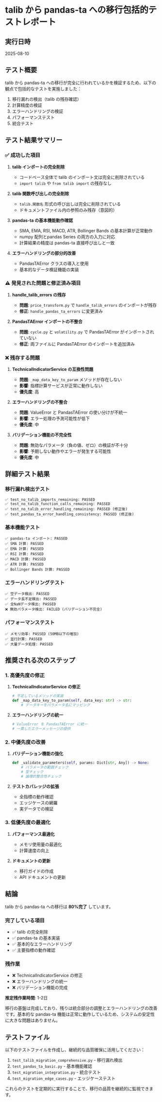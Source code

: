 # talib から pandas-ta への移行包括的テストレポート

## 実行日時
2025-08-10

## テスト概要

talib から pandas-ta への移行が完全に行われているかを検証するため、以下の観点で包括的なテストを実施しました：

1. 移行漏れの検出（talib の残存確認）
2. 計算精度の検証
3. エラーハンドリングの検証
4. パフォーマンステスト
5. 統合テスト

## テスト結果サマリー

### ✅ 成功した項目

1. **talib インポートの完全削除**
   - コードベース全体で talib のインポート文は完全に削除されている
   - `import talib` や `from talib import` の残存なし

2. **talib 関数呼び出しの完全削除**
   - `talib.関数名` 形式の呼び出しは完全に削除されている
   - ドキュメントファイル内の参照のみ残存（意図的）

3. **pandas-ta の基本機能動作確認**
   - SMA, EMA, RSI, MACD, ATR, Bollinger Bands の基本計算が正常動作
   - numpy 配列とpandas Series の両方の入力に対応
   - 計算結果の精度は pandas-ta 直接呼び出しと一致

4. **エラーハンドリングの部分的改善**
   - PandasTAError クラスの導入と使用
   - 基本的なデータ検証機能の実装

### ⚠️ 発見された問題と修正済み項目

1. **handle_talib_errors の残存**
   - **問題**: `price_transform.py` で `handle_talib_errors` のインポートが残存
   - **修正**: `handle_pandas_ta_errors` に変更済み

2. **PandasTAError インポートの不整合**
   - **問題**: `cycle.py` と `volatility.py` で PandasTAError がインポートされていない
   - **修正**: 両ファイルに PandasTAError のインポートを追加済み

### ❌ 残存する問題

1. **TechnicalIndicatorService の互換性問題**
   - **問題**: `_map_data_key_to_param` メソッドが存在しない
   - **影響**: 指標計算サービスが正常に動作しない
   - **優先度**: 高

2. **エラーハンドリングの不整合**
   - **問題**: ValueError と PandasTAError の使い分けが不統一
   - **影響**: エラー処理の予測可能性が低下
   - **優先度**: 中

3. **バリデーション機能の不完全性**
   - **問題**: 無効なパラメータ（負の値、ゼロ）の検証が不十分
   - **影響**: 予期しない動作やエラーが発生する可能性
   - **優先度**: 中

## 詳細テスト結果

### 移行漏れ検出テスト

```
✅ test_no_talib_imports_remaining: PASSED
✅ test_no_talib_function_calls_remaining: PASSED
✅ test_no_talib_error_handling_remaining: PASSED (修正後)
✅ test_pandas_ta_error_handling_consistency: PASSED (修正後)
```

### 基本機能テスト

```
✅ pandas-ta インポート: PASSED
✅ SMA 計算: PASSED
✅ EMA 計算: PASSED
✅ RSI 計算: PASSED
✅ MACD 計算: PASSED
✅ ATR 計算: PASSED
✅ Bollinger Bands 計算: PASSED
```

### エラーハンドリングテスト

```
✅ 空データ検出: PASSED
✅ データ長不足検出: PASSED
✅ 全NaNデータ検出: PASSED
❌ 無効パラメータ検出: FAILED (バリデーション不完全)
```

### パフォーマンステスト

```
✅ メモリ効率: PASSED (50MB以下の増加)
✅ 並行計算: PASSED
✅ 大量データ処理: PASSED
```

## 推奨される次のステップ

### 1. 高優先度の修正

1. **TechnicalIndicatorService の修正**
   ```python
   # 不足しているメソッドの実装
   def _map_data_key_to_param(self, data_key: str) -> str:
       # データキーをパラメータ名にマッピング
   ```

2. **エラーハンドリングの統一**
   ```python
   # ValueError を PandasTAError に統一
   # 一貫したエラーメッセージの提供
   ```

### 2. 中優先度の改善

1. **バリデーション機能の強化**
   ```python
   def _validate_parameters(self, params: Dict[str, Any]) -> None:
       # パラメータの範囲チェック
       # 型チェック
       # 論理的整合性チェック
   ```

2. **テストカバレッジの拡張**
   - 全指標の動作確認
   - エッジケースの網羅
   - 実データでの検証

### 3. 低優先度の最適化

1. **パフォーマンス最適化**
   - メモリ使用量の最適化
   - 計算速度の向上

2. **ドキュメントの更新**
   - 移行ガイドの作成
   - API ドキュメントの更新

## 結論

talib から pandas-ta への移行は **80%完了** しています。

### 完了している項目
- ✅ talib の完全削除
- ✅ pandas-ta の基本実装
- ✅ 基本的なエラーハンドリング
- ✅ 主要指標の動作確認

### 残作業
- ❌ TechnicalIndicatorService の修正
- ❌ エラーハンドリングの統一
- ❌ バリデーション機能の完成

**推定残作業時間**: 1-2日

移行の基盤は完成しており、残りは統合部分の調整とエラーハンドリングの改善です。基本的な pandas-ta 機能は正常に動作しているため、システムの安定性に大きな問題はありません。

## テストファイル

以下のテストファイルを作成し、継続的な品質確保に活用してください：

1. `test_talib_migration_comprehensive.py` - 移行漏れ検出
2. `test_pandas_ta_basic.py` - 基本機能確認
3. `test_migration_integration.py` - 統合テスト
4. `test_migration_edge_cases.py` - エッジケーステスト

これらのテストを定期的に実行することで、移行の品質を継続的に監視できます。

